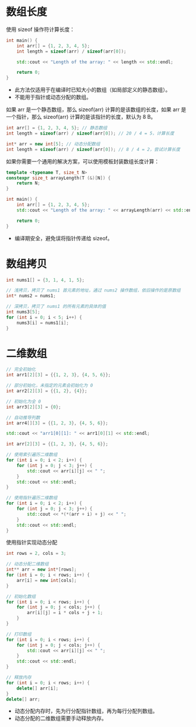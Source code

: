 # 数组长度

使用 sizeof 操作符计算长度：

```cpp
int main() {
    int arr[] = {1, 2, 3, 4, 5};
    int length = sizeof(arr) / sizeof(arr[0]);

    std::cout << "Length of the array: " << length << std::endl;

    return 0;
}
```

- 此方法仅适用于在编译时已知大小的数组（如局部定义的静态数组）。
- 不能用于指针或动态分配的数组。

如果 arr 是一个静态数组，那么 sizeof(arr) 计算的是该数组的长度，如果 arr 是一个指针，那么 sizeof(arr) 计算的是该指针的长度，默认为 8 B。

```cpp
int arr[] = {1, 2, 3, 4, 5}; // 静态数组
int length = sizeof(arr) / sizeof(arr[0]); // 20 / 4 = 5，计算长度

int* arr = new int[5]; // 动态分配数组
int length = sizeof(arr) / sizeof(arr[0]); // 8 / 4 = 2，尝试计算长度
```

如果你需要一个通用的解决方案，可以使用模板封装数组长度计算：

```cpp
template <typename T, size_t N>
constexpr size_t arrayLength(T (&)[N]) {
    return N;
}

int main() {
    int arr[] = {1, 2, 3, 4, 5};
    std::cout << "Length of the array: " << arrayLength(arr) << std::endl;

    return 0;
}
```

- 编译期安全，避免误将指针传递给 sizeof。

# 数组拷贝

```cpp
int nums1[] = {3, 1, 4, 1, 5};

// 浅拷贝，拷贝了 nums1 首元素的地址，通过 nums2 操作数组，依旧操作的是原数组
int* nums2 = nums1;

// 深拷贝，拷贝了 nums1 的所有元素的具体的值
int nums3[5];
for (int i = 0; i < 5; i++) {
    nums3[i] = nums1[i];
}
```

# 二维数组

```cpp
// 完全初始化
int arr1[2][3] = {{1, 2, 3}, {4, 5, 6}};

// 部分初始化，未指定的元素会初始化为 0
int arr2[2][3] = {{1, 2}, {4}};

// 初始化为全 0
int arr3[2][3] = {0};

// 自动推导列数
int arr4[][3] = {{1, 2, 3}, {4, 5, 6}};

std::cout << "arr1[0][1]: " << arr1[0][1] << std::endl;
```

```cpp
int arr[2][3] = {{1, 2, 3}, {4, 5, 6}};

// 使用索引遍历二维数组
for (int i = 0; i < 2; i++) {
    for (int j = 0; j < 3; j++) {
        std::cout << arr[i][j] << " ";
    }
    std::cout << std::endl;
}

// 使用指针遍历二维数组
for (int i = 0; i < 2; i++) {
    for (int j = 0; j < 3; j++) {
        std::cout << *(*(arr + i) + j) << " ";
    }
    std::cout << std::endl;
}
```

使用指针实现动态分配

```cpp
int rows = 2, cols = 3;

// 动态分配二维数组
int** arr = new int*[rows];
for (int i = 0; i < rows; i++) {
    arr[i] = new int[cols];
}

// 初始化数组
for (int i = 0; i < rows; i++) {
    for (int j = 0; j < cols; j++) {
        arr[i][j] = i * cols + j + 1;
    }
}

// 打印数组
for (int i = 0; i < rows; i++) {
    for (int j = 0; j < cols; j++) {
        std::cout << arr[i][j] << " ";
    }
    std::cout << std::endl;
}

// 释放内存
for (int i = 0; i < rows; i++) {
    delete[] arr[i];
}
delete[] arr;
```

- 动态分配内存时，先为行分配指针数组，再为每行分配列数组。
- 动态分配的二维数组需要手动释放内存。